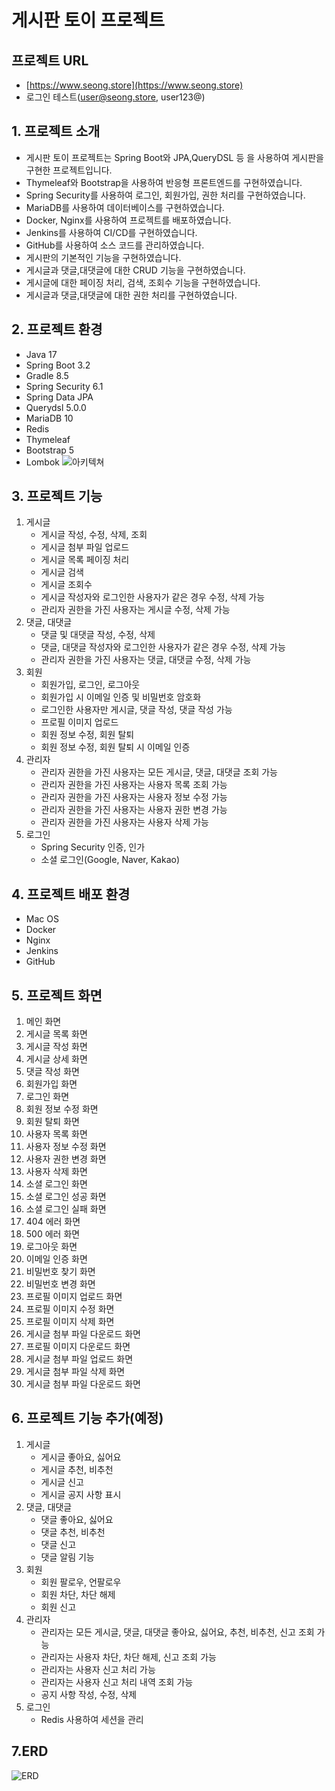 # 게시판 토이 프로젝트

## 프로젝트 URL

- [https://www.seong.store](https://www.seong.store)
- 로그인 테스트(user@seong.store, user123@)

## 1. 프로젝트 소개

- 게시판 토이 프로젝트는 Spring Boot와 JPA,QueryDSL 등 을 사용하여 게시판을 구현한 프로젝트입니다.
- Thymeleaf와 Bootstrap을 사용하여 반응형 프론트엔드를 구현하였습니다.
- Spring Security를 사용하여 로그인, 회원가입, 권한 처리를 구현하였습니다.
- MariaDB를 사용하여 데이터베이스를 구현하였습니다.
- Docker, Nginx를 사용하여 프로젝트를 배포하였습니다.
- Jenkins를 사용하여 CI/CD를 구현하였습니다.
- GitHub를 사용하여 소스 코드를 관리하였습니다.
- 게시판의 기본적인 기능을 구현하였습니다.
- 게시글과 댓글,대댓글에 대한 CRUD 기능을 구현하였습니다.
- 게시글에 대한 페이징 처리, 검색, 조회수 기능을 구현하였습니다.
- 게시글과 댓글,대댓글에 대한 권한 처리를 구현하였습니다.

## 2. 프로젝트 환경

- Java 17
- Spring Boot 3.2
- Gradle 8.5
- Spring Security 6.1
- Spring Data JPA
- Querydsl 5.0.0
- MariaDB 10
- Redis
- Thymeleaf
- Bootstrap 5
- Lombok
![아키텍쳐](https://github.com/seongbin39/post-toy-project/assets/85536059/f59eb63c-caa8-4fe4-bd89-569666bcdcf8)

## 3. 프로젝트 기능

1. 게시글
    - 게시글 작성, 수정, 삭제, 조회
    - 게시글 첨부 파일 업로드
    - 게시글 목록 페이징 처리
    - 게시글 검색
    - 게시글 조회수
    - 게시글 작성자와 로그인한 사용자가 같은 경우 수정, 삭제 가능
    - 관리자 권한을 가진 사용자는 게시글 수정, 삭제 가능
2. 댓글, 대댓글
    - 댓글 및 대댓글 작성, 수정, 삭제
    - 댓글, 대댓글 작성자와 로그인한 사용자가 같은 경우 수정, 삭제 가능
    - 관리자 권한을 가진 사용자는 댓글, 대댓글 수정, 삭제 가능
3. 회원
    - 회원가입, 로그인, 로그아웃
    - 회원가입 시 이메일 인증 및 비밀번호 암호화
    - 로그인한 사용자만 게시글, 댓글 작성, 댓글 작성 가능
    - 프로필 이미지 업로드
    - 회원 정보 수정, 회원 탈퇴
    - 회원 정보 수정, 회원 탈퇴 시 이메일 인증
4. 관리자
    - 관리자 권한을 가진 사용자는 모든 게시글, 댓글, 대댓글 조회 가능
    - 관리자 권한을 가진 사용자는 사용자 목록 조회 가능
    - 관리자 권한을 가진 사용자는 사용자 정보 수정 가능
    - 관리자 권한을 가진 사용자는 사용자 권한 변경 가능
    - 관리자 권한을 가진 사용자는 사용자 삭제 가능
5. 로그인
    - Spring Security 인증, 인가
    - 소셜 로그인(Google, Naver, Kakao)

## 4. 프로젝트 배포 환경

- Mac OS
- Docker
- Nginx
- Jenkins
- GitHub

## 5. 프로젝트 화면

1. 메인 화면
2. 게시글 목록 화면
3. 게시글 작성 화면
4. 게시글 상세 화면
5. 댓글 작성 화면
6. 회원가입 화면
7. 로그인 화면
8. 회원 정보 수정 화면
9. 회원 탈퇴 화면
10. 사용자 목록 화면
11. 사용자 정보 수정 화면
12. 사용자 권한 변경 화면
13. 사용자 삭제 화면
14. 소셜 로그인 화면
15. 소셜 로그인 성공 화면
16. 소셜 로그인 실패 화면
17. 404 에러 화면
18. 500 에러 화면
19. 로그아웃 화면
20. 이메일 인증 화면
21. 비밀번호 찾기 화면
22. 비밀번호 변경 화면
23. 프로필 이미지 업로드 화면
24. 프로필 이미지 수정 화면
25. 프로필 이미지 삭제 화면
26. 게시글 첨부 파일 다운로드 화면
27. 프로필 이미지 다운로드 화면
28. 게시글 첨부 파일 업로드 화면
29. 게시글 첨부 파일 삭제 화면
30. 게시글 첨부 파일 다운로드 화면

## 6. 프로젝트 기능 추가(예정)

1. 게시글
    - 게시글 좋아요, 싫어요
    - 게시글 추천, 비추천
    - 게시글 신고
    - 게시글 공지 사항 표시
2. 댓글, 대댓글
    - 댓글 좋아요, 싫어요
    - 댓글 추천, 비추천
    - 댓글 신고
    - 댓글 알림 기능
3. 회원
    - 회원 팔로우, 언팔로우
    - 회원 차단, 차단 해제
    - 회원 신고
4. 관리자
    - 관리자는 모든 게시글, 댓글, 대댓글 좋아요, 싫어요, 추천, 비추천, 신고 조회 가능
    - 관리자는 사용자 차단, 차단 해제, 신고 조회 가능
    - 관리자는 사용자 신고 처리 가능
    - 관리자는 사용자 신고 처리 내역 조회 가능
    - 공지 사항 작성, 수정, 삭제
5. 로그인
    - Redis 사용하여 세션을 관리

## 7.ERD
![ERD](https://github.com/seongbin39/post-toy-project/assets/85536059/395a049e-9d2e-49a9-988d-fab45d45d8c2)
